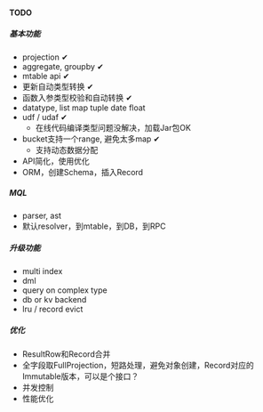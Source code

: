 #### TODO

##### 基本功能
* projection ✔
* aggregate, groupby ✔
* mtable api ✔
* 更新自动类型转换 ✔
* 函数入参类型校验和自动转换 ✔  
* datatype, list map tuple date float
* udf / udaf ✔
  - 在线代码编译类型问题没解决，加载Jar包OK 
* bucket支持一个range, 避免太多map ✔ 
  - 支持动态数据分配
* API简化，使用优化
* ORM，创建Schema，插入Record

##### MQL
* parser, ast
* 默认resolver，到mtable，到DB，到RPC

##### 升级功能
* multi index
* dml
* query on complex type
* db or kv backend
* lru / record evict

##### 优化
* ResultRow和Record合并
* 全字段取FullProjection，短路处理，避免对象创建，Record对应的Immutable版本，可以是个接口？
* 并发控制
* 性能优化


